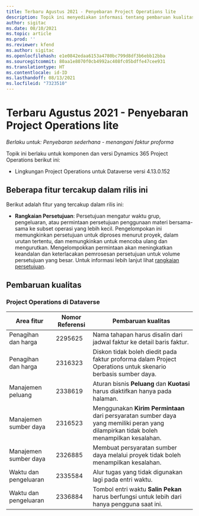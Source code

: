 ```yaml
---
title: Terbaru Agustus 2021 - Penyebaran Project Operations lite
description: Topik ini menyediakan informasi tentang pembaruan kualitas yang tersedia dalam rilis Agustus 2021 penyebaran Project Operations lite.
author: sigitac
ms.date: 08/10/2021
ms.topic: article
ms.prod: ''
ms.reviewer: kfend
ms.author: sigitac
ms.openlocfilehash: e1e0842edaa6153a4780bc799d8df3b6ebb12bba
ms.sourcegitcommit: 80aa1e8070f0cb4992ac408fc05bdffe47cee931
ms.translationtype: HT
ms.contentlocale: id-ID
ms.lasthandoff: 08/13/2021
ms.locfileid: "7323510"
---
```

# <a name="whats-new-august-2021---project-operations-lite-deployment"></a>Terbaru Agustus 2021 - Penyebaran Project Operations lite

_Berlaku untuk: Penyebaran sederhana - menangani faktur proforma_

Topik ini berlaku untuk komponen dan versi Dynamics 365 Project Operations berikut ini:

  - Lingkungan Project Operations untuk Dataverse versi 4.13.0.152

## <a name="features-included-in-this-release"></a>Beberapa fitur tercakup dalam rilis ini

Berikut adalah fitur yang tercakup dalam rilis ini:

- **Rangkaian Persetujuan**: Persetujuan mengatur waktu grup, pengeluaran, atau permintaan persetujuan penggunaan materi bersama-sama ke subset operasi yang lebih kecil. Pengelompokan ini memungkinkan persetujuan untuk diproses menurut proyek, dalam urutan tertentu, dan memungkinkan untuk mencoba ulang dan mengurutkan. Mengelompokkan permintaan akan meningkatkan keandalan dan keterlacakan pemrosesan persetujuan untuk volume persetujuan yang besar. Untuk informasi lebih lanjut lihat [rangkaian persetujuan](../../approvals/approval-sets.md).

## <a name="quality-updates"></a>Pembaruan kualitas

### <a name="project-operations-on-dataverse"></a>Project Operations di Dataverse

| **Area fitur** | **Nomor Referensi** | **Pembaruan kualitas** |
| --- | --- | --- |
| Penagihan dan harga | 2295625 | Nama tahapan harus disalin dari jadwal faktur ke detail baris faktur. |
| Penagihan dan harga | 2316323 | Diskon tidak boleh diedit pada faktur proforma dalam Project Operations untuk skenario berbasis sumber daya. |
|   Manajemen peluang | 2338619 | Aturan bisnis **Peluang** dan **Kuotasi** harus diaktifkan hanya pada halaman. |
| Manajemen sumber daya | 2316523 | Menggunakan **Kirim Permintaan** dari persyaratan sumber daya yang memiliki peran yang dilampirkan tidak boleh menampilkan kesalahan. |
| Manajemen sumber daya | 2326885 | Membuat persyaratan sumber daya melalui proyek tidak boleh menampilkan kesalahan. |
| Waktu dan pengeluaran | 2335584 | Alur tugas yang tidak digunakan lagi pada entri waktu. |
| Waktu dan pengeluaran | 2336884 | Tombol entri waktu **Salin Pekan** harus berfungsi untuk lebih dari hanya pengguna saat ini. |
